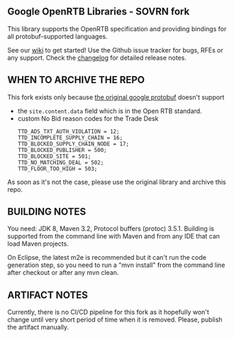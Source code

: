 Google OpenRTB Libraries - SOVRN fork
----------------------------------------------------------------------

This library supports the OpenRTB specification and providing
bindings for all protobuf-supported languages.

See our [wiki](https://github.com/google/openrtb/wiki) to get started!
Use the Github issue tracker for bugs, RFEs or any support. Check the
[changelog](CHANGELOG.md) for detailed release notes.


WHEN TO ARCHIVE THE REPO
----------------------------------------------------------------------

This fork exists only because [the original google protobuf](https://github.com/google/openrtb/blob/76961915396c842cf0a0940e9bfdbaee997cba3e/openrtb-core/src/main/protobuf/openrtb.proto) doesn't support 
- the `site.content.data` field which is in the Open RTB standard.
- custom No Bid reason codes for the Trade Desk
  ```
  TTD_ADS_TXT_AUTH_VIOLATION = 12;
  TTD_INCOMPLETE_SUPPLY_CHAIN = 16;
  TTD_BLOCKED_SUPPLY_CHAIN_NODE = 17;
  TTD_BLOCKED_PUBLISHER = 500;
  TTD_BLOCKED_SITE = 501;
  TTD_NO_MATCHING_DEAL = 502;
  TTD_FLOOR_TOO_HIGH = 503;
  ```

As soon as it's not the case, please use the original library and archive this repo.  


BUILDING NOTES
----------------------------------------------------------------------

You need: JDK 8, Maven 3.2, Protocol buffers (protoc) 3.5.1.
Building is supported from the command line with Maven and
from any IDE that can load Maven projects.

On Eclipse, the latest m2e is recommended but it can't run the code
generation step, so you need to run a "mvn install" from the command
line after checkout or after any mvn clean.

ARTIFACT NOTES
----------------------------------------------------------------------

Currently, there is no CI/CD pipeline for this fork as it hopefully won't change until very short period of time when it is removed. 
Please, publish the artifact manually.